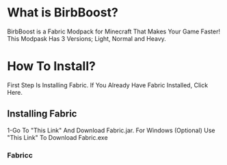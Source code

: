 # What is BirbBoost?
BirbBoost is a Fabric Modpack for Minecraft That Makes Your Game Faster!
This Modpask Has 3 Versions; Light, Normal and Heavy.

# How To Install?
First Step Is Installing Fabric. If You Already Have Fabric Installed, Click Here.

## Installing Fabric
1-Go To "This Link" And Download Fabric.jar. For Windows (Optional) Use "This Link" To Download Fabric.exe

### Fabricc
